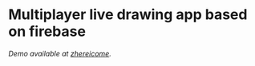 Multiplayer live drawing app based on firebase
================================
*Demo available at [zhereicome](http://zhereicome.com/experiments/statics/drawtogether/).*
